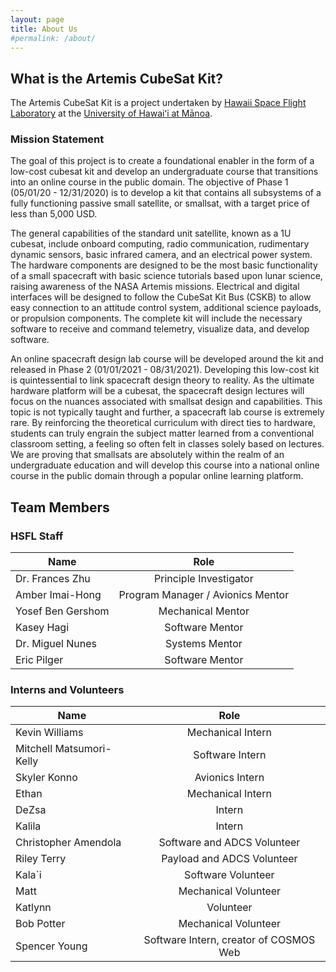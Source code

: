 ```yaml
---
layout: page
title: About Us
#permalink: /about/
---
```




## What is the Artemis CubeSat Kit?
The Artemis CubeSat Kit is a project undertaken by [Hawaii Space Flight Laboratory](https://www.hsfl.hawaii.edu/) at the [University of Hawaiʻi at Mānoa](https://manoa.hawaii.edu/).

### Mission Statement
The goal of this project is to create a foundational enabler in the form of a low-cost cubesat kit and develop an undergraduate course that transitions into an online course in the public domain. The objective of Phase 1 (05/01/20 - 12/31/2020) is to develop a kit that contains all subsystems of a fully functioning passive small satellite, or smallsat, with a target price of less than 5,000 USD.

The general capabilities of the standard unit satellite, known as a 1U cubesat, include onboard computing, radio communication, rudimentary dynamic sensors, basic infrared camera, and an electrical power system. The hardware components are designed to be the most basic functionality of a small spacecraft with basic science tutorials based upon lunar science, raising awareness of the NASA Artemis missions. Electrical and digital interfaces will be designed to follow the CubeSat Kit Bus (CSKB) to allow easy connection to an attitude control system, additional science payloads, or propulsion components. The complete kit will include the necessary software to receive and command telemetry, visualize data, and develop software.

An online spacecraft design lab course will be developed around the kit and released in Phase 2 (01/01/2021 - 08/31/2021). Developing this low-cost kit is quintessential to link spacecraft design theory to reality. As the ultimate hardware platform will be a cubesat, the spacecraft design lectures will focus on the nuances associated with smallsat design and capabilities. This topic is not typically taught and further, a spacecraft lab course is extremely rare. By reinforcing the theoretical curriculum with direct ties to hardware, students can truly engrain the subject matter learned from a conventional classroom setting, a feeling so often felt in classes solely based on lectures. We are proving that smallsats are absolutely within the realm of an undergraduate education and will develop this course into a national online course in the public domain through a popular online learning platform.

## Team Members

### HSFL Staff

| Name                       | Role                              |
| -------------------------- |:---------------------------------:|
| Dr. Frances Zhu            | Principle Investigator            |
| Amber Imai-Hong            | Program Manager / Avionics Mentor |
| Yosef Ben Gershom          | Mechanical Mentor                 |
| Kasey Hagi                 | Software Mentor                   |
| Dr. Miguel Nunes           | Systems Mentor                    |
| Eric Pilger                | Software Mentor                   |

### Interns and Volunteers

| Name                       | Role                                   |
| -------------------------- |:--------------------------------------:|
| Kevin Williams             | Mechanical Intern                      |
| Mitchell Matsumori-Kelly   | Software Intern                        |
| Skyler Konno               | Avionics Intern                        |
| Ethan                      | Mechanical Intern                      |
| DeZsa                      | Intern                                 |
| Kalila                     | Intern                                 |
| Christopher Amendola       | Software and ADCS Volunteer            |
| Riley Terry                | Payload and ADCS Volunteer             |
| Kala`i                     | Software Volunteer                     |
| Matt                       | Mechanical Volunteer                   |
| Katlynn                    | Volunteer                              |
| Bob Potter                 | Mechanical Volunteer                   |
| Spencer Young              | Software Intern, creator of COSMOS Web |



